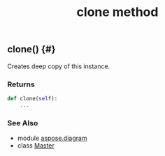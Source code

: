 ﻿---
title: clone method
second_title: Aspose.Diagram for Python via .NET API References
description: 
type: docs
weight: 20
url: /python-net/aspose.diagram/master/clone/
is_root: false
---

## clone() {#}

Creates deep copy of this instance.

### Returns 





```python
def clone(self):
    ...
```





### See Also
* module [aspose.diagram](../../)
* class [Master](/diagram/python-net/aspose.diagram/master)
